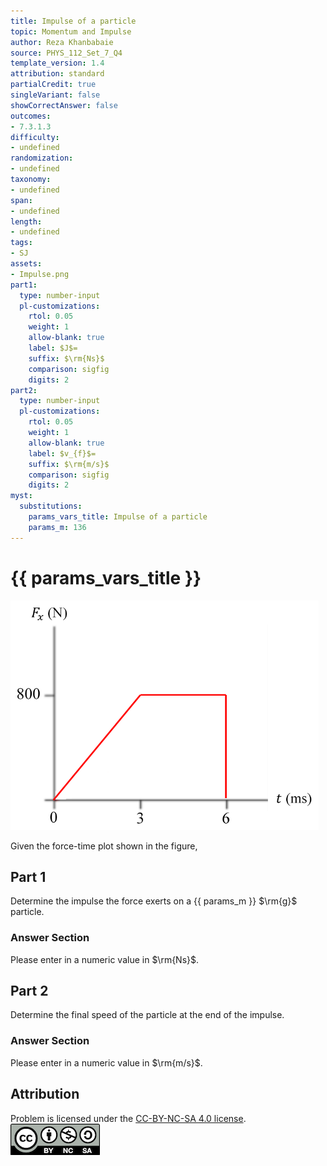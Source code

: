 ```yaml
---
title: Impulse of a particle
topic: Momentum and Impulse
author: Reza Khanbabaie
source: PHYS_112_Set_7_Q4
template_version: 1.4
attribution: standard
partialCredit: true
singleVariant: false
showCorrectAnswer: false
outcomes:
- 7.3.1.3
difficulty:
- undefined
randomization:
- undefined
taxonomy:
- undefined
span:
- undefined
length:
- undefined
tags:
- SJ
assets:
- Impulse.png
part1:
  type: number-input
  pl-customizations:
    rtol: 0.05
    weight: 1
    allow-blank: true
    label: $J$=
    suffix: $\rm{Ns}$
    comparison: sigfig
    digits: 2
part2:
  type: number-input
  pl-customizations:
    rtol: 0.05
    weight: 1
    allow-blank: true
    label: $v_{f}$=
    suffix: $\rm{m/s}$
    comparison: sigfig
    digits: 2
myst:
  substitutions:
    params_vars_title: Impulse of a particle
    params_m: 136
---
```

# {{ params_vars_title }}
<img src="Impulse.png" alt= " A graph of force in the unit of newton, and time in ms. A straight line from t1= 0 ms to t2= 3 ms where F1 = 0 N and F2= 800 N. A horizontal line from t2= 3 ms to t3= 6 ms where F= 800 N.">

Given the force-time plot shown in the figure,

## Part 1

Determine the impulse the force exerts on a {{ params_m }} $\rm{g}$ particle.

### Answer Section

Please enter in a numeric value in $\rm{Ns}$.

## Part 2

Determine the final speed of the particle at the end of the impulse.

### Answer Section

Please enter in a numeric value in $\rm{m/s}$.

## Attribution

Problem is licensed under the [CC-BY-NC-SA 4.0 license](https://creativecommons.org/licenses/by-nc-sa/4.0/).<br> ![The Creative Commons 4.0 license requiring attribution-BY, non-commercial-NC, and share-alike-SA license.](https://raw.githubusercontent.com/firasm/bits/master/by-nc-sa.png)